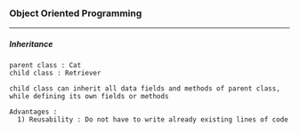 ### Object Oriented Programming
---
##### Inheritance
```
parent class : Cat
child class : Retriever 

child class can inherit all data fields and methods of parent class, while defining its own fields or methods 

Advantages : 
  1) Reusability : Do not have to write already existing lines of code 
```

